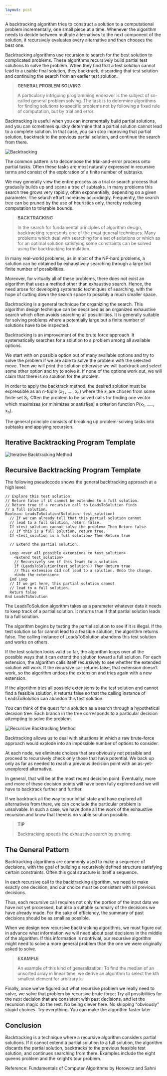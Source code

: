 ```yaml
---
layout: post
---
```


A backtracking algorithm tries to construct a solution to a computational problem incrementally, one small piece at a time. Whenever the algorithm needs to decide between multiple alternatives to the next component of the solution, it recursively evaluates every alternative and then chooses the best one.

Backtracking algorithms use recursion to search for the best solution to complicated problems. These algorithms recursively build partial test solutions to solve the problem. When they find that a test solution cannot lead to a usable final solution, they backtrack, discarding that test solution and continuing the search from an earlier test solution.

<blockquote class="note">
  <strong>GENERAL PROBLEM SOLVING</strong> 
  <p>
    A particularly intriguing programming endeavor is the subject of so-called general problem solving. The task is to determine algorithms for finding solutions to specific problems not by following a fixed rule of computation, but by trial and error.
  </p>
</blockquote>

Backtracking is useful when you can incrementally build partial solutions, and you can sometimes quickly determine that a partial solution cannot lead to a complete solution. In that case, you can stop improving that partial solution, backtrack to the previous partial solution, and continue the search from there.

![Backtracking](/assets/images/backtracking.png)

The common pattern is to decompose the trial-and-error process onto partial tasks. Often these tasks are most naturally expressed in recursive terms and consist of the exploration of a finite number of subtasks. 

We may generally view the entire process as a trial or search process that gradually builds up and scans a tree of subtasks. In many problems this search tree grows very rapidly, often exponentially, depending on a given parameter. The search effort increases accordingly. Frequently, the search tree can be pruned by the use of heuristics only, thereby reducing computation to tolerable bounds.

<blockquote class="note">
  <strong>BACKTRACKING</strong> 
  <p>
   In the search for fundamental principles of algorithm design, backtracking represents one of the most general techniques. Many problems which deal with searching for a set of solutions or which as for an optimal solution satisfying some constraints can be solved using the backtracking formulation. 
  </p>
</blockquote>

In many real-world problems, as in most of the NP-hard problems, a solution can be obtained by exhaustively searching through a large but finite number of possibilities. 

Moreover, for virtually all of these problems, there does not exist an algorithm that uses a method other than exhaustive search. Hence, the need arose for developing systematic techniques of searching, with the hope of cutting down the search space to possibly a much smaller space. 

Backtracking is a general technique for organizing the search. This algorithm design technique can be described as an organized exhaustive search which often avoids searching all possibilities. It is generally suitable for solving problems where a potentially large but a finite number of solutions have to be inspected.

Backtracking is an improvement of the brute force approach. It systematically searches for a solution to a problem among all available options. 

We start with on possible option out of many available options and try to solve the problem if we are able to solve the problem with the selected move. Then we will print the solution otherwise we will backtrack and select some other option and try to solve it. If none of the options work out, we will claim that there is no solution for the problem.

In order to apply the backtrack method, the desired solution must be expressible as an n-tuple (x<sub>1</sub> , ...., x<sub>n</sub>) where the x<sub>i</sub> are chosen from some finite set S<sub>i</sub>. Often the problem to be solved calls for finding one vector which maximizes (or minimizes or satisfies) a criterion function P(x<sub>1</sub>, ....., x<sub>n</sub>). 

The general principle consists of breaking up problem-solving tasks into subtasks and applying recursion.

## Iterative Backtracking Program Template

![Iterative Backtracking Method](/assets/images/backtrack-iterative.png)

## Recursive Backtracking Program Template

The following pseudocode shows the general backtracking approach at a high level:

```
// Explore this test solution.
// Return false if it cannot be extended to a full solution.
// Return true if a recursive call to LeadsToSolution finds
// a full solution.
Boolean: LeadsToSolution(Solution: test_solution)
  // If we can already tell that this partial solution cannot
  // lead to a full solution, return false.
  If <test_solution cannot solve the problem> Then Return false
  // If this is a full solution, return true.
  If <test_solution is a full solution> Then Return true

  // Extend the partial solution.

  Loop <over all possible extensions to test_solution>      
    <Extend test_solution>
    // Recursively see if this leads to a solution.
    If (LeadsToSolution(test_solution)) Then Return true
    // This extension did not lead to a solution. Undo the change.
    <Undo the extension>
  End Loop
  // If we get here, this partial solution cannot
  // lead to a full solution.
  Return false
End LeadsToSolution
```

The LeadsToSolution algorithm takes as a parameter whatever data it needs to keep track of a partial solution. It returns true if that partial solution leads to a full solution.

The algorithm begins by testing the partial solution to see if it is illegal. If the test solution so far cannot lead to a feasible solution, the algorithm returns false. The calling instance of LeadsToSolution abandons this test solution and works on others.

If the test solution looks valid so far, the algorithm loops over all the possible ways that it can extend the solution toward a full solution. For each extension, the algorithm calls itself recursively to see whether the extended solution will work. If the recursive call returns false, that extension doesn’t work, so the algorithm undoes the extension and tries again with a new extension.

If the algorithm tries all possible extensions to the test solution and cannot find a feasible solution, it returns false so that the calling instance of LeadsToSolution can abandon this test solution.

You can think of the quest for a solution as a search through a hypothetical decision tree. Each branch in the tree corresponds to a particular decision attempting to solve the problem.

![Recursive Backtracking Method](/assets/images/backtrack-recursive.png)

Backtracking allows us to deal with situations in which a raw brute-force approach would explode into an impossible number of options to consider. 

At each node, we eliminate choices that are obviously not possible and proceed to recursively check only those that have potential. We back up only as far as needed to reach a previous decision point with an as-yet-unexplored alternative. 

In general, that will be at the most recent decision point. Eventually, more and more of these decision points will have been fully explored and we will have to backtrack further and further. 

If we backtrack all the way to our initial state and have explored all alternatives from there, we can conclude the particular problem is unsolvable. In such a case, we have done all the work of the exhaustive recursion and know that there is no viable solution possible.

<blockquote class="note">
  <strong>TIP</strong> 
  <p>
    Backtracking speeds the exhaustive search by pruning.
  </p>
</blockquote>

## The General Pattern

Backtracking algorithms are commonly used to make a sequence of decisions, with the goal of building a recursively defined structure satisfying certain constraints. Often this goal structure is itself a sequence.

In each recursive call to the backtracking algorithm, we need to make exactly one decision, and our choice must be consistent with all previous decisions.

Thus, each recursive call requires not only the portion of the input data we have not yet processed, but also a suitable summary of the decisions we have already made. For the sake of efficiency, the summary of past decisions should be as small as possible.

When we design new recursive backtracking algorithms, we must figure out in advance what information we will need about past decisions in the middle of the algorithm. If this information is nontrivial, our recursive algorithm might need to solve a more general problem than the one we were originally asked to solve. 

<blockquote class="note">
  <strong>EXAMPLE</strong> 
  <p>
    An example of this kind of generalization: To find the median of an unsorted array in linear time, we derive an algorithm to select the kth smallest element for arbitrary k.
  </p>
</blockquote>

Finally, once we've figured out what recursive problem we really need to solve, we solve that problem by recursive brute force: Try all possibilities for the next decision that are consistent with past decisions, and let the recursion magic do the rest. No being clever here. No skipping "obviously" stupid choices. Try everything. You can make the algorithm faster later.

## Conclusion

Backtracking is a technique where a recursive algorithm considers partial solutions. If it cannot extend a partial solution to a full solution, the algorithm discards the partial solution, backtracks to the previous feasible test solution, and continues searching from there. Examples include the eight queens problem and the knight’s tour problem.

Reference: Fundamentals of Computer Algorithms by Horowitz and Sahni
